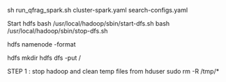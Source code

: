 sh run_qfrag_spark.sh cluster-spark.yaml search-configs.yaml

Start hdfs
bash /usr/local/hadoop/sbin/start-dfs.sh
bash /usr/local/hadoop/sbin/stop-dfs.sh

hdfs namenode -format

hdfs mkdir 
hdfs dfs -put <filename> /<dest>


STEP 1 : stop hadoop and clean temp files from hduser
sudo rm -R /tmp/*

